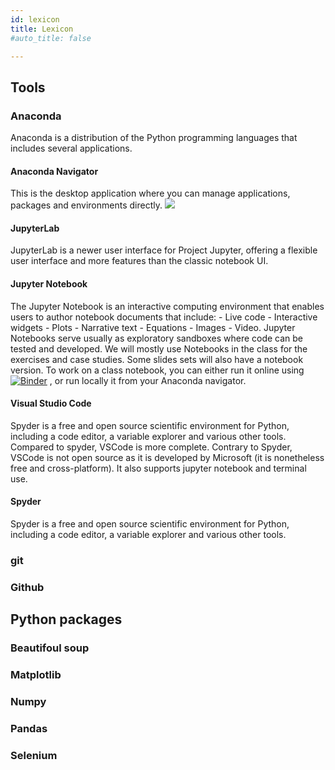 ```yaml
---
id: lexicon
title: Lexicon
#auto_title: false

---
```

## Tools
### Anaconda
Anaconda is a distribution of the Python programming languages that includes several applications. 


#### Anaconda Navigator 
This is the desktop application where you can manage applications, packages and environments directly. 
![](https://docs.anaconda.com/_images/nav-tabs.png)

#### JupyterLab
JupyterLab is a newer user interface for Project Jupyter, offering a flexible user interface and more features than the classic notebook UI.

#### Jupyter Notebook
The Jupyter Notebook is an interactive computing environment that enables users to author notebook documents that include: - Live code - Interactive widgets - Plots - Narrative text - Equations - Images - Video. Jupyter Notebooks serve usually as exploratory sandboxes where code can be tested and developed. 
We will mostly use Notebooks in the class for the exercises and case studies. Some slides sets will also have a notebook version. 
To work on a class notebook, you can either run it online using [![Binder](https://mybinder.org/badge_logo.svg)]() , or run locally it from your Anaconda navigator. 

#### Visual Studio Code
Spyder is a free and open source scientific environment for Python, including a code editor, a variable explorer and various other tools. Compared to spyder, VSCode is more complete. Contrary to Spyder, VSCode is not open source as it is developed by Microsoft (it is nonetheless free and cross-platform). 
It also supports jupyter notebook and terminal use. 


#### Spyder
Spyder is a free and open source scientific environment for Python, including a code editor, a variable explorer and various other tools. 

### git

### Github


## Python packages

### Beautifoul soup

### Matplotlib

### Numpy

### Pandas 

### Selenium

